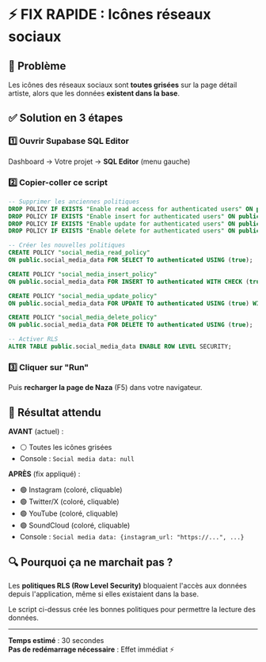 # ⚡ FIX RAPIDE : Icônes réseaux sociaux

## 🔴 Problème

Les icônes des réseaux sociaux sont **toutes grisées** sur la page détail artiste, alors que les données **existent dans la base**.

## ✅ Solution en 3 étapes

### 1️⃣ Ouvrir Supabase SQL Editor

Dashboard → Votre projet → **SQL Editor** (menu gauche)

### 2️⃣ Copier-coller ce script

```sql
-- Supprimer les anciennes politiques
DROP POLICY IF EXISTS "Enable read access for authenticated users" ON public.social_media_data;
DROP POLICY IF EXISTS "Enable insert for authenticated users" ON public.social_media_data;
DROP POLICY IF EXISTS "Enable update for authenticated users" ON public.social_media_data;
DROP POLICY IF EXISTS "Enable delete for authenticated users" ON public.social_media_data;

-- Créer les nouvelles politiques
CREATE POLICY "social_media_read_policy"
ON public.social_media_data FOR SELECT TO authenticated USING (true);

CREATE POLICY "social_media_insert_policy"
ON public.social_media_data FOR INSERT TO authenticated WITH CHECK (true);

CREATE POLICY "social_media_update_policy"
ON public.social_media_data FOR UPDATE TO authenticated USING (true) WITH CHECK (true);

CREATE POLICY "social_media_delete_policy"
ON public.social_media_data FOR DELETE TO authenticated USING (true);

-- Activer RLS
ALTER TABLE public.social_media_data ENABLE ROW LEVEL SECURITY;
```

### 3️⃣ Cliquer sur "Run"

Puis **recharger la page de Naza** (F5) dans votre navigateur.

## 🎉 Résultat attendu

**AVANT** (actuel) :
- ⚪ Toutes les icônes grisées
- Console : `Social media data: null`

**APRÈS** (fix appliqué) :
- 🟢 Instagram (coloré, cliquable)
- 🟢 Twitter/X (coloré, cliquable)
- 🟢 YouTube (coloré, cliquable)
- 🟢 SoundCloud (coloré, cliquable)
- Console : `Social media data: {instagram_url: "https://...", ...}`

## 🔍 Pourquoi ça ne marchait pas ?

Les **politiques RLS (Row Level Security)** bloquaient l'accès aux données depuis l'application, même si elles existaient dans la base.

Le script ci-dessus crée les bonnes politiques pour permettre la lecture des données.

---

**Temps estimé** : 30 secondes  
**Pas de redémarrage nécessaire** : Effet immédiat ⚡




